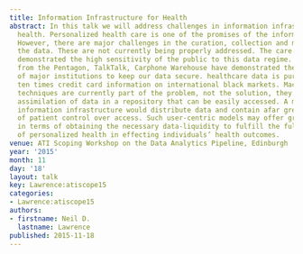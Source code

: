 ```yaml
---
title: Information Infrastructure for Health
abstract: In this talk we will address challenges in information infrastructure for
  health. Personalized health care is one of the promises of the information revolution.
  However, there are major challenges in the curation, collection and management of
  the data. These are not currently being properly addressed. The care.data fiasco
  demonstrated the high sensitivity of the public to this data regime. Data leaks
  from the Pentagon, TalkTalk, Carphone Warehouse have demonstrated the inability
  of major institutions to keep our data secure. healthcare data is purportedly worth
  ten times credit card information on international black markets. Machine learning
  techniques are currently part of the problem, not the solution, they require centralised
  assimilation of data in a repository that can be easily accessed. A more robust
  information infrastructure would distribute data and contain afar greater degree
  of patient control over access. Such user-centric models may offer greater opportunity
  in terms of obtaining the necessary data-liquidity to fulfill the full potential
  of personalized health in effecting individuals’ health outcomes.
venue: ATI Scoping Workshop on the Data Analytics Pipeline, Edinburgh
year: '2015'
month: 11
day: '18'
layout: talk
key: Lawrence:atiscope15
categories:
- Lawrence:atiscope15
authors:
- firstname: Neil D.
  lastname: Lawrence
published: 2015-11-18
---
```

